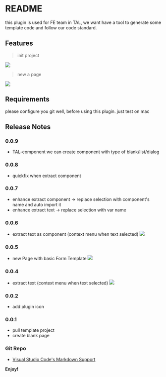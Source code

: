 # README

this plugin is used for FE team in TAL, we want have a tool to generate some template code and follow our code standard.

## Features

> init project

![](https://raw.githubusercontent.com/dreambo8563/vscode-TAL-FE-Helper/master/images/init.gif)

> new a page

![](https://raw.githubusercontent.com/dreambo8563/vscode-TAL-FE-Helper/master/images/page.gif)

## Requirements

please configure you git well, before using this plugin. just test on mac

## Release Notes

### 0.0.9

- TAL-component
  we can create component with type of blank/list/dialog

### 0.0.8

- quickfix when extract component

### 0.0.7

- enhance extract component -> replace selection with component's name and auto import it
- enhance extract text -> replace selection with var name

### 0.0.6

- extract text as component (context menu when text selected)
  ![](https://raw.githubusercontent.com/dreambo8563/vscode-TAL-FE-Helper/master/images/extractComponent.gif)

### 0.0.5

- new Page with basic Form Template
  ![](https://raw.githubusercontent.com/dreambo8563/vscode-TAL-FE-Helper/master/images/basic_form.gif)

### 0.0.4

- extract text (context menu when text selected)
  ![](https://raw.githubusercontent.com/dreambo8563/vscode-TAL-FE-Helper/master/images/extracttext.gif)

### 0.0.2

- add plugin icon

### 0.0.1

- pull template project
- create blank page

### Git Repo

- [Visual Studio Code's Markdown Support](https://github.com/dreambo8563/vscode-TAL-FE-Helper.git)

**Enjoy!**
